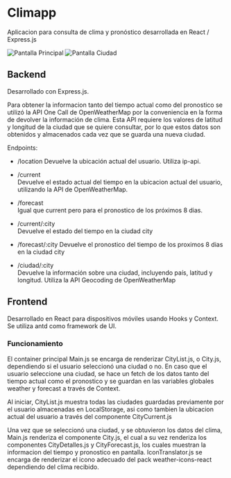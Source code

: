 # Climapp

Aplicacion para consulta de clima y pronóstico desarrollada en React / Express.js

![Pantalla Principal](https://i.imgur.com/n3UJCqX.png)
![Pantalla Ciudad](https://i.imgur.com/9uzkB92.png)

## Backend

Desarrollado con Express.js.

Para obtener la informacion tanto del tiempo actual como del pronostico se utilizó la API One Call de OpenWeatherMap por la conveniencia en la forma de devolver la información de clima. Esta API requiere los valores de latitud y longitud de la ciudad que se quiere consultar, por lo que estos datos son obtenidos y almacenados cada vez que se guarda una nueva ciudad.

Endpoints:

- /location
  Devuelve la ubicación actual del usuario. Utiliza ip-api.

- /current  
  Devuelve el estado actual del tiempo en la ubicacion actual del usuario, utilizando la API de OpenWeatherMap.

- /forecast  
  Igual que current pero para el pronostico de los próximos 8 dias.

- /current/:city  
  Devuelve el estado del tiempo en la ciudad city

- /forecast/:city
  Devuelve el pronostico del tiempo de los proximos 8 dias en la ciudad city

- /ciudad/:city  
  Devuelve la información sobre una ciudad, incluyendo país, latitud y longitud. Utiliza la API Geocoding de OpenWeatherMap

## Frontend

Desarrollado en React para dispositivos móviles usando Hooks y Context. Se utiliza antd como framework de UI.

### Funcionamiento

El container principal Main.js se encarga de renderizar CityList.js, o City.js, dependiendo si el usuario seleccionó una ciudad o no. En caso que el usuario seleccione una ciudad, se hace un fetch de los datos tanto del tiempo actual como el pronostico y se guardan en las variables globales weather y forecast a través de Context.

Al iniciar, CityList.js muestra todas las ciudades guardadas previamente por el usuario almacenadas en LocalStorage, asi como tambien la ubicacion actual del usuario a través del componente CityCurrent.js

Una vez que se seleccionó una ciudad, y se obtuvieron los datos del clima, Main.js renderiza el componente City.js, el cual a su vez renderiza los componentes CityDetalles.js y CityForecast.js, los cuales muestran la informacion del tiempo y pronostico en pantalla. IconTranslator.js se encarga de renderizar el icono adecuado del pack weather-icons-react dependiendo del clima recibido.
